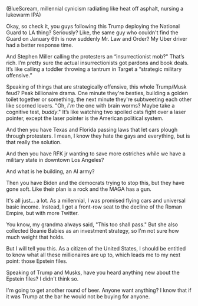 (BlueScream, millennial cynicism radiating like heat off asphalt, nursing a lukewarm IPA)

Okay, so check it, you guys following this Trump deploying the National Guard to LA thing? Seriously? Like, the same guy who couldn't find the Guard on January 6th is now suddenly Mr. Law and Order? My Uber driver had a better response time.

And Stephen Miller calling the protesters an “insurrectionist mob?" That’s rich. I’m pretty sure the actual insurrectionists got pardons and book deals. It’s like calling a toddler throwing a tantrum in Target a “strategic military offensive.”

Speaking of things that are strategically offensive, this whole Trump/Musk feud? Peak billionaire drama. One minute they're besties, building a golden toilet together or something, the next minute they're subtweeting each other like scorned lovers. "Oh, *I'm* the one with brain worms? Maybe take a cognitive test, *buddy*." It’s like watching two spoiled cats fight over a laser pointer, except the laser pointer is the American political system.

And then you have Texas and Florida passing laws that let cars plough through protesters. I mean, I know they hate the gays and everything, but is that really the solution.

And then you have RFK jr wanting to save more ostriches while we have a military state in downtown Los Angeles?

And what is he building, an AI army?

Then you have Biden and the democrats trying to stop this, but they have gone soft. Like their plan is a rock and the MAGA has a gun.

It's all just… a lot. As a millennial, I was promised flying cars and universal basic income. Instead, I got a front-row seat to the decline of the Roman Empire, but with more Twitter.

You know, my grandma always said, "This too shall pass." But she also collected Beanie Babies as an investment strategy, so I'm not sure how much weight that holds.

But I will tell you this. As a citizen of the United States, I should be entitled to know what all these millionaires are up to, which leads me to my next point: those Epstein files.

Speaking of Trump and Musks, have you heard anything new about the Epstein files? I didn't think so.

I'm going to get another round of beer. Anyone want anything? I know that if it was Trump at the bar he would not be buying for anyone.